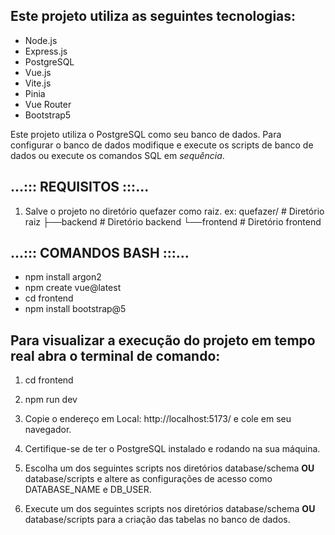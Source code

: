 ## Este projeto utiliza as seguintes tecnologias:
* Node.js
* Express.js
* PostgreSQL
* Vue.js
* Vite.js
* Pinia
* Vue Router
* Bootstrap5


Este projeto utiliza o PostgreSQL como seu banco de dados. Para configurar o banco de dados modifique e execute os scripts de banco de dados ou execute os comandos SQL em *sequência*.

## ...::: REQUISITOS :::... ##
1. Salve o projeto no diretório quefazer como raiz. ex:
quefazer/           # Diretório raiz
    ├──backend      # Diretório backend
    └──frontend     # Diretório frontend
    
## ...::: COMANDOS BASH :::... ##
* npm install argon2
* npm create vue@latest
* cd frontend
* npm install bootstrap@5

## Para visualizar a execução do projeto em tempo real abra o terminal de comando:
1. cd frontend
2. npm run dev
3. Copie o endereço em Local: http://localhost:5173/ e cole em seu navegador.

1.  Certifique-se de ter o PostgreSQL instalado e rodando na sua máquina.
2.  Escolha um dos seguintes scripts nos diretórios database/schema <b>OU</b> database/scripts e altere as configurações de acesso como DATABASE_NAME e DB_USER.
3.  Execute um dos seguintes scripts nos diretórios database/schema <b>OU</b> database/scripts para a criação das tabelas no banco de dados.